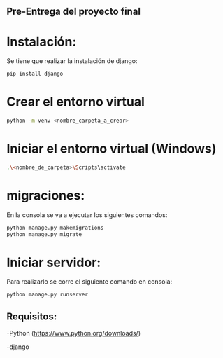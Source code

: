 ## Pre-Entrega del proyecto final

# Instalación:
Se tiene que realizar la instalación de django:
```bash
pip install django
```

# Crear el entorno virtual
```bash
python -m venv <nombre_carpeta_a_crear>
```
# Iniciar el entorno virtual (Windows)
```bash
.\<nombre_de_carpeta>\Scripts\activate
```

# migraciones:
En la consola se va a ejecutar los siguientes comandos:
```bash
python manage.py makemigrations
python manage.py migrate
```

# Iniciar servidor:
Para realizarlo se corre el siguiente comando en consola:
```bash
python manage.py runserver
```
## Requisitos:
-Python (https://www.python.org/downloads/)    

-django


